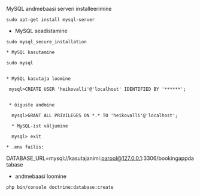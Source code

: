 MySQL andmebaasi serveri installeerimine
```
sudo apt-get install mysql-server
```
* MySQL seadistamine
```
sudo mysql_secure_installation

* MySQL kasutamine

sudo mysql


* MySQL kasutaja loomine

 mysql>CREATE USER 'heikovalli'@'localhost' IDENTIFIED BY '******';


 * õiguste andmine

  mysql>GRANT ALL PRIVILEGES ON *.* TO 'heikovalli'@'localhost';

  * MySQL-ist väljumine

  mysql> exit

* .env failis:
```
DATABASE_URL=mysql://kasutajanimi:parool@127.0.0.1:3306/bookingappdatabase 

* andmebaasi loomine
```
php bin/console doctrine:database:create